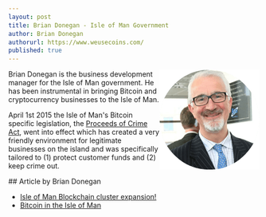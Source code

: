 ```yaml
---
layout: post
title: Brian Donegan - Isle of Man Government
author: Brian Donegan
authorurl: https://www.weusecoins.com/
published: true
---
```


<img src="/images/brian-donegan.png" alt="Brian Donegan" align="right">Brian Donegan is the business development manager for the Isle of Man government. He has been instrumental in bringing Bitcoin and cryptocurrency businesses to the Isle of Man.
<p>April 1st 2015 the Isle of Man's Bitcoin specific legislation, the <a href="/assets/pdf/proceeds-of-crime-act-isle-of-man-bitcoin.pdf">Proceeds of Crime Act</a>, went into effect which has created a very friendly environment for legitimate businesses on the island and was specifically tailored to (1) protect customer funds and (2) keep crime out.
<p>
<p>
## Article by Brian Donegan
<ul>
<li><a href="/isle-of-man-blockchain-cluster expansion/">Isle of Man Blockchain cluster expansion!</a></li>
<li><a href="/bitcoin-isle-of-man/">Bitcoin in the Isle of Man</a></li>
</ul>
